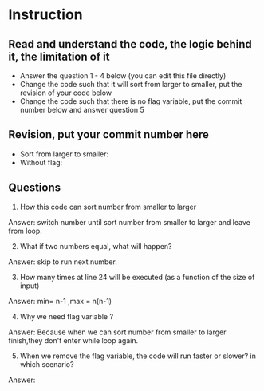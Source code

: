 ﻿# Instruction

## Read and understand the code, the logic behind it, the limitation of it
* Answer the question 1 - 4 below (you can edit this file directly)
* Change the code such that it will sort from larger to smaller, put the revision of your code below
* Change the code such that there is no flag variable, put the commit number below and answer question 5 


## Revision, put your commit number here
* Sort from larger to smaller: 
* Without flag:

## Questions
1. How this code can sort number from smaller to larger
 
Answer: switch number until sort number from smaller to larger and leave from loop.

2. What if two numbers equal, what will happen? 

Answer: skip to run next number.

3. How many times at line 24 will be executed (as a function of the size of input) 

Answer:  min= n-1 ,max = n(n-1)

4. Why we need flag variable ? 

Answer:  Because when we can sort number from smaller to larger finish,they don't enter while loop again.

5. When we remove the flag variable, the code will run faster or slower? in which scenario? 

Answer: